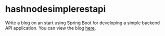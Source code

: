 # hashnodesimplerestapi

Write a blog on an start using Spring Boot for developing a simple backend API application.
You can view the blog <a href="https://prathamkrishna.hashnode.dev/the-guide-to-your-first-spring-boot-web-application">here</a>.
